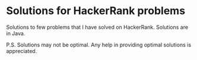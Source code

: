 # Solutions for HackerRank problems
Solutions to few problems that I have solved on HackerRank.
Solutions are in Java.

P.S. Solutions may not be optimal.
Any help in providing optimal solutions is appreciated.
